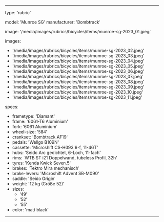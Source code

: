 ---

type: 'rubric'


model: 'Munroe SG'
manufacturer: 'Bombtrack'

image: '/media/images/rubrics/bicycles/items/munroe-sg-2023_01.jpeg'

images:
  - '/media/images/rubrics/bicycles/items/munroe-sg-2023_02.jpeg'
  - '/media/images/rubrics/bicycles/items/munroe-sg-2023_03.jpeg'
  - '/media/images/rubrics/bicycles/items/munroe-sg-2023_04.jpeg'
  - '/media/images/rubrics/bicycles/items/munroe-sg-2023_05.jpeg'
  - '/media/images/rubrics/bicycles/items/munroe-sg-2023_06.jpeg'
  - '/media/images/rubrics/bicycles/items/munroe-sg-2023_07.jpeg'
  - '/media/images/rubrics/bicycles/items/munroe-sg-2023_08.jpeg'
  - '/media/images/rubrics/bicycles/items/munroe-sg-2023_09.jpeg'
  - '/media/images/rubrics/bicycles/items/munroe-sg-2023_10.jpeg'
  - '/media/images/rubrics/bicycles/items/munroe-sg-2023_11.jpeg'

specs:
  - frametype: 'Diamant'
  - frame: '6061-T6 Aluminium'
  - fork: '6061 Aluminium'
  - wheel-size: '584'
  - crankset: 'Bombtrack AF19'
  - pedals: 'Wellgo B109N'
  - cassette: 'Microshift CS-H093 9-f, 11-46T'
  - hubs: 'Seido Arc gedichtet, 6-Loch, 11-fach'
  - rims: 'WTB ST i21 Doppelwand, tubeless Profil, 32h'
  - tyres: 'Kenda Kwick Seven.5'
  - brakes: 'Tektro Mira mechanisch'
  - brake-levers: 'Microshift Advent SB-M090'
  - saddle: 'Seido Origin'
  - weight: '12 kg (Größe 52)'
  - sizes:
    - '49'
    - '52'
    - '55'
  - color: 'matt black'

---